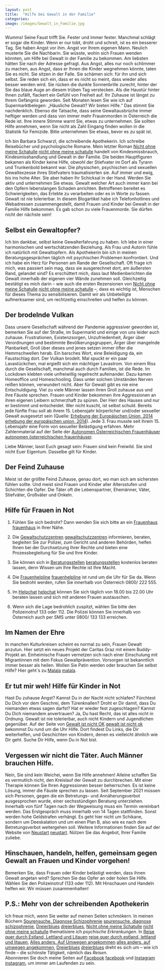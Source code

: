```yaml
---
layout: post
title:  "Hilfe bei Gewalt in der Familie"
categories: 
image: /images/Gewalt_in_Familie.jpg
---
```



Wumms! Seine Faust trifft Sie. Fester und immer fester. Manchmal schlägt er sogar die Kinder. Wenn er nur tobt, droht und schreit, ist es ein besserer Tag. Sie haben Angst vor ihm. Angst vor Ihrem eigenen Mann. Neulich musterte Sie die Nachbarin. Sie wüsste, wohin sich Frauen wenden könnten, um Hilfe bei Gewalt in der Familie zu bekommen. Am liebsten hätten Sie nach der Adresse gefragt. Aus Angst, alles nur noch schlimmer zu machen, aus Angst, dass er Ihnen die Kinder wegnehmen könnte, taten Sie es nicht. Sie sitzen in der Falle.
Sie schämen sich: für ihn und sich selbst. Sie reden sich ein, dass er es nicht so meint, dass wieder alles besser werden wird. Sie rücken die dunkle Sonnenbrille zurecht, hinter der Sie das blaue Auge an diesem trüben Tag verstecken. Als die Haustür hinter Ihnen zufällt, flackert ein Gefühl von Freiheit auf. Ihr Zuhause ist längst zu Ihrem Gefängnis geworden.
Seit Monaten lesen Sie wie ich auf Supermarktbelegen: „Häusliche Gewalt? Wir bieten Hilfe.“ Das stimmt Sie nachdenklich. Ebenso die Tatsache, dass seine Gewaltausbrüche immer heftiger werden und dass von immer mehr Frauenmorden in Österreich die Rede ist. Ihre innere Stimme warnt Sie, etwas zu unternehmen. Sie sollten Hilfe annehmen, wenn Sie nicht als Zahl Eingang finden wollen in die Statistik für Femizide. Bitte unternehmen Sie etwas, bevor es zu spät ist.

Ich bin Barbara Schwarzl, die schreibende Apothekerin. Ich schreibe Reisebücher und psychologische Romane. Mein letzter Roman [Nicht ohne meine Schatulle] [nicht ohne meine schatulle] handelt von Kindesmissbrauch, Kindesmisshandlung und Gewalt in der Familie. Die beiden Hauptfiguren bekamen als Kinder keine Hilfe, obwohl der Stiefvater im Dorf als Tyrann und Trunkenbold bekannt war. Die physischen, psychischen und sexuellen Gewaltexzesse ihres Stiefvaters traumatisierten sie. Auf immer und ewig, bis ins hohe Alter.
Sie aber haben Ihr Schicksal in der Hand. Werden Sie aktiv und unternehmen Sie etwas. Gewalt welcher Art auch immer kann bei den Opfern lebenslangen Schaden anrichten. Betroffenen bereitet es Schwierigkeiten, das Erlebte zu verarbeiten oder es in Worte zu fassen. Gewalt ist nie tolerierbar.
In diesem Blogartikel habe ich Telefonhotlines und Webadressen zusammengestellt, damit Frauen und Kinder bei Gewalt in der Familie Hilfe bekommen. Es gab schon zu viele Frauenmorde. Sie dürfen nicht der nächste sein!


## Selbst ein Gewaltopfer?

Ich bin dankbar, selbst keine Gewalterfahrung zu haben. Ich lebe in einer harmonischen und wertschätzenden Beziehung. Als Frau und Autorin fühle ich natürlich mit Gewaltopfern. Als Apothekerin bin ich in meinen Beratungsgesprächen täglich mit psychischen Problemen konfrontiert. Und ich habe ein Herz für Personen am Rande der Gesellschaft. Oft frage ich mich, was passiert sein mag, dass sie ausgerechnet dort, am äußersten Rand, gelandet sind?
Es erschüttert mich, dass laut Medienberichten die Gewalt innerhalb der eigenen vier Wände zunehmen soll. Gleichzeitig bestätigt es mich darin – wie auch die ersten Rezensionen von [Nicht ohne meine Schatulle] [nicht ohne meine schatulle] –, dass es wichtig ist, Menschen für dieses Thema zu sensibilisieren. Damit wir als Unbeteiligte aufmerksamer sind, um rechtzeitig einschreiten und helfen zu können.


## Der brodelnde Vulkan

Dass unsere Gesellschaft während der Pandemie aggressiver geworden ist, bemerken Sie auf der Straße, im Supermarkt und einige von uns leider auch zuhause. Frustrationen, Existenzsorgen, Unzufriedenheit, Ärger über Verordnungen und bestimmte Bevölkerungsgruppen, Ärger über mangelnde Planbarkeit, Groll über dieses und jenes setzen immer öfter die Hemmschwellen herab. Ein barsches Wort, eine Beleidigung da, ein Faustschlag dort. Der Vulkan brodelt. Mal spuckt er ein paar Lavastückchen, mal ergießt sich ein mächtiger Lavastrom.
Von einem Riss durch die Gesellschaft, manchmal auch durch Familien, ist die Rede. Im Lockdown klebten viele unfreiwillig regelrecht aufeinander. Dazu kamen Homeoffice und Homeschooling. Dass unter solchen Umständen Nerven reißen können, verwundert nicht. Aber für Gewalt gibt es nie eine Entschuldigung.
Viel zu viele Männer lassen ihren Groll zuhause aus und ihre Fäuste sprechen. Frauen und Kinder bekommen ihre Aggressionen an ihren eigenen Leibern schmerzhaft zu spüren. Der Herr des Hauses und nur er bestimmt und entscheidet. Wer nicht kuscht, ist selbst schuld.
Bereits jede fünfte Frau soll ab ihrem 15. Lebensjahr körperlicher und/oder sexueller Gewalt ausgesetzt sein (Quelle: [Erhebung der Europäischen Union, 2014] [erhebung der europäischen union, 2014]). Jede 3. Frau musste seit ihrem 15. Lebensjahr eine Form von sexueller Belästigung erfahren.
Mehr Zahlenmaterial auf der Seite der [Autonomen Österreichischen Frauenhäuser] [autonomen österreichischen frauenhäuser].

Liebe Männer, lasst Euch gesagt sein: Frauen sind kein Freiwild. Sie sind nicht Euer Eigentum. Dasselbe gilt für Kinder.


## Der Feind Zuhause

Meist ist der größte Feind Zuhause, genau dort, wo man sich am sichersten fühlen sollte. Und meist sind Frauen und Kinder aller Altersstufen und Schichten die Opfer. Die Täter oft die Lebenspartner, Ehemänner, Väter, Stiefväter, Großväter und Onkeln.

## Hilfe für Frauen in Not

1. Fühlen Sie sich bedroht? Dann wenden Sie sich bitte an ein [Frauenhaus] [frauenhaus] in Ihrer Nähe.

2. Die [Gewaltschutzzentren] [gewaltschutzzentren] informieren, beraten, begleiten Sie zur Polizei, zum Gericht und anderen Behörden, helfen Ihnen bei der Durchsetzung Ihrer Rechte und bieten eine Prozessbegleitung für Sie und Ihre Kinder.

3. Sie können sich in [Beratungsstellen] [beratungsstellen] kostenlos beraten lassen, denn Wissen um Ihre Rechte ist Ihre Macht.

4. Die [Frauenhelpline] [frauenhelpline] ist rund um die Uhr für Sie da. Wenn Sie bedroht werden, rufen Sie innerhalb von Österreich 0800/ 222 555.

5. Im [Helpchat] [helpchat] können Sie sich täglich von 18.00 bis 22.00 Uhr beraten lassen und sich mit anderen Frauen austauschen.

6. Wenn sich die Lage bedrohlich zuspitzt, wählen Sie bitte den Polizeinotruf 133 oder 112. Die Polizei können Sie innerhalb von Österreich auch per SMS unter 0800/ 133 133 erreichen.


## Im Namen der Ehre

In manchen Kulturkreisen scheint es normal zu sein, Frauen Gewalt anzutun. Hier setzt ein neues Projekt der Caritas Graz mit einem Buddy-Projekt an. Einheimische Frauen vernetzen sich nach einer Einschulung mit Migrantinnen mit dem Fokus Gewaltprävention. Vorsorgen ist bekanntlich immer besser als heilen. Wollen Sie Patin werden oder brauchen Sie selbst Hilfe? Hier geht`s zu [Malala] [malala].


## Er tut mir weh! Hilfe für Kinder in Not

Hast Du zuhause Angst? Kannst Du in der Nacht nicht schlafen? Fürchtest Du Dich vor dem Geschrei, dem Türenknallen? Droht er Dir damit, dass Du niemanden etwas sagen darfst? Hat er wieder fest zugeschlagen? Kannst Du Dich niemandem anvertrauen?
Ja, Du hast Recht, das ist alles nicht in Ordnung. Gewalt ist nie tolerierbar, auch nicht Kindern und Jugendlichen gegenüber. Auf der Seite von [Gewalt ist nicht OK] [gewalt ist nicht ok] bekommst Du rund um die Uhr Hilfe. Dort findest Du Links, die Dir weiterhelfen, und Geschichten von Kindern, denen es vielleicht ähnlich wie Dir geht. Suche Dir Hilfe, wenn Du in Not bist.


## Vergessen wir nicht die Täter. Auch Männer brauchen Hilfe.

Nein, Sie sind kein Weichei, wenn Sie Hilfe annehmen! Alleine schaffen Sie es vermutlich nicht, den Kreislauf der Gewalt zu durchbrechen. Mit einer Therapie können Sie Ihren Aggressionen besser beherrschen. Es ist keine Lösung, immer die Fäuste sprechen zu lassen.
Seit September 2021 müssen sich Personen, gegen die ein Betretungs- und Annäherungsverbot ausgesprochen wurde, einer sechsstündigen Beratung unterziehen. Innerhalb von fünf Tagen nach der Wegweisung muss ein Termin vereinbart werden. Das Erstgespräch muss innerhalb von 14 Tagen stattfinden. Sonst werden hohe Geldstrafen verhängt.
Es geht hier nicht um Schikane, sondern um Deeskalation und um einen Plan B, also wie es nach dem Betretungsverbot weitergehen soll.
Weitere Informationen finden Sie auf der Website von [Neustart] [neustart]. Nützen Sie das Angebot, Ihrer Familie zuliebe.


## Hinschauen, handeln, helfen, gemeinsam gegen Gewalt an Frauen und Kinder vorgehen!

Bemerken Sie, dass Frauen oder Kinder belästigt werden, dass ihnen Gewalt angetan wird? Sprechen Sie das Opfer an oder holen Sie Hilfe. Wählen Sie den Polizeinotruf (133 oder 112).
Mit Hinschauen und Handeln helfen wir. Wir müssen zusammenhalten!


## P.S.: Mehr von der schreibenden Apothekerin

Ich freue mich, wenn Sie weiter auf meinen Seiten schmökern. In meinen Büchern [Spurensuche. Diagnose Schizophrenie] [spurensuche. diagnose schizophrenie], [Dreierblues] [dreierblues], [Nicht ohne meine Schatulle] [nicht ohne meine schatulle] thematisiere ich *psychische Erkrankungen*. In [Reise quer durch Estland, Lettland und Litauen] [reise quer durch estland, lettland und litauen], [Alles anders. Auf Umwegen angekommen] [alles anders. auf umwegen angekommen], [Dreierblues] [dreierblues] dreht es sich um – wie ich finde – die schönste Tätigkeit, nämlich das *Reisen*. <br>
Abonnieren Sie doch meine Seiten auf [Facebook] [facebook] und [Instagram] [instagram], um immer am Laufenden zu sein.


[erhebung der europäischen union, 2014]: https://fra.europa.eu/de/publications-and-resources/data-and-maps/gewalt-gegen-frauen-eine-eu-weite-erhebung

[autonomen österreichischen frauenhäuser]: https://www.aoef.at/index.php/zahlen-und-daten

[frauenhaus]: https://www.aoef.at/index.php/frauenhaeuser2

[gewaltschutzzentren]: https://www.aoef.at/index.php/gewaltschutzzentren

[beratungsstellen]: https://www.aoef.at/index.php/beratungsstellen

[frauenhelpline]:  http://www.frauenhelpline.at/

[helpchat]: https://www.haltdergewalt.at/

[gewalt ist nicht ok]: https://www.gewalt-ist-nie-ok.at/de

[malala]: https://www.caritas-steiermark.at/malalapatenschaften

[neustart]: https://www.neustart.at/gewaltpraevention/#:~:text=NEUSTART%20ist%20in%20f%C3%BCnf%20Bundesl%C3%A4ndern,14%20Tagen%20ab%20Kontaktaufnahme%20stattfinden.


[spurensuche. diagnose schizophrenie]: https://barbaraschwarzl.com/spurensuche-diagnose-schizophrenie/
[dreierblues]: https://barbaraschwarzl.com/dreierblues/
[nicht ohne meine schatulle]: https://barbaraschwarzl.com/nicht-ohne-meine-schatulle/ 
[reise quer durch estland, lettland und litauen]: https://barbaraschwarzl.com/reise-quer-durch-estland-lettland-und-litauen/
[alles anders. auf umwegen angekommen]: https://barbaraschwarzl.com/alles-anders-auf-umwegen-angekommen/
[facebook]: https://www.facebook.com/schreibendeApothekerin
[twitter]: https://twitter.com/BuchSchwarzl
[instagram]: https://www.instagram.com/schreibendeapothekerin/

